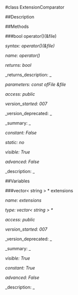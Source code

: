 #class ExtensionComparator


##Description





##Methods



###bool operator()(&file)

_syntax: operator()(&file)_

_name: operator()_

_returns: bool_

_returns_description: _

_parameters: const ofFile &file_

_access: public_

_version_started: 007_

_version_deprecated: _

_summary: _

_constant: False_

_static: no_

_visible: True_

_advanced: False_



_description: _







##Variables



###vector< string > * extensions

_name: extensions_

_type: vector< string > *_

_access: public_

_version_started: 007_

_version_deprecated: _

_summary: _

_visible: True_

_constant: True_

_advanced: False_



_description: _







